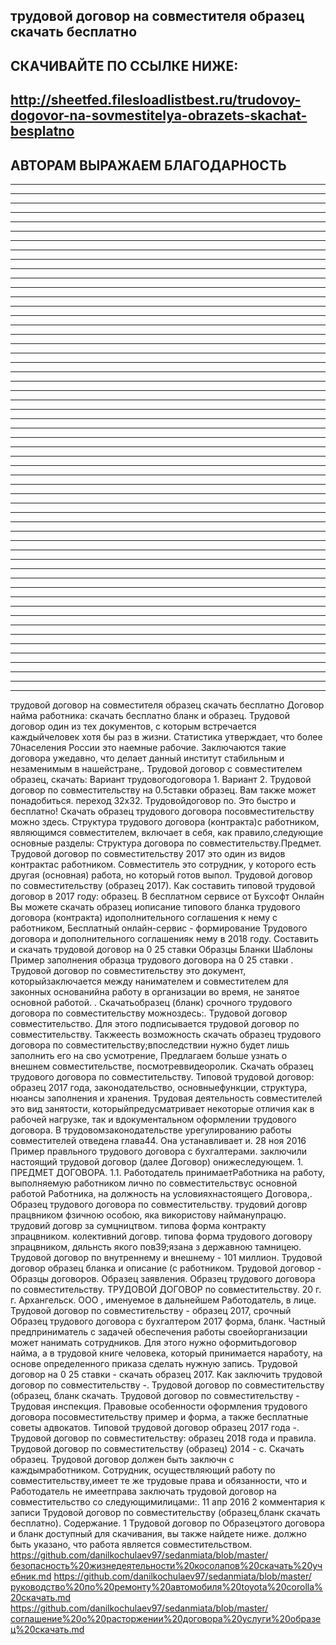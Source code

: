 трудовой договор на совместителя образец скачать бесплатно
--------------------------------------------------
СКАЧИВАЙТЕ ПО ССЫЛКЕ НИЖЕ:
--------------------------------------------------
http://sheetfed.filesloadlistbest.ru/trudovoy-dogovor-na-sovmestitelya-obrazets-skachat-besplatno
--------------------------------------------------
АВТОРАМ ВЫРАЖАЕМ БЛАГОДАРНОСТЬ
--------------------------------------------------
--------------------------------------------------
--------------------------------------------------
--------------------------------------------------
--------------------------------------------------
--------------------------------------------------
--------------------------------------------------
--------------------------------------------------
--------------------------------------------------
--------------------------------------------------
--------------------------------------------------
--------------------------------------------------
--------------------------------------------------
--------------------------------------------------
--------------------------------------------------
--------------------------------------------------
--------------------------------------------------
--------------------------------------------------
--------------------------------------------------
--------------------------------------------------
--------------------------------------------------
--------------------------------------------------
--------------------------------------------------
--------------------------------------------------
--------------------------------------------------
--------------------------------------------------
--------------------------------------------------
--------------------------------------------------
--------------------------------------------------
--------------------------------------------------
--------------------------------------------------
--------------------------------------------------
--------------------------------------------------
--------------------------------------------------
--------------------------------------------------
--------------------------------------------------
--------------------------------------------------
--------------------------------------------------
--------------------------------------------------
--------------------------------------------------
--------------------------------------------------
--------------------------------------------------
--------------------------------------------------
--------------------------------------------------
--------------------------------------------------
--------------------------------------------------
--------------------------------------------------
--------------------------------------------------
--------------------------------------------------
--------------------------------------------------
--------------------------------------------------
--------------------------------------------------
--------------------------------------------------
--------------------------------------------------
--------------------------------------------------
--------------------------------------------------
трудовой договор на совместителя образец скачать бесплатно Договор найма работника: скачать бесплатно бланк и образец. Трудовой договор  один из тех документов, с которым встречается каждыйчеловек хотя бы раз в жизни. Статистика утверждает, что более 70населения России  это наемные рабочие. Заключаются такие договора ужедавно, что делает данный институт стабильным и незаменимым в нашейстране,. Трудовой договор с совместителем образец, скачать: Вариант трудовогодоговора 1. Вариант 2. Трудовой договор по совместительству на 0.5ставки образец. Вам также может понадобиться. переход 32х32. Трудовойдоговор по. Это быстро и бесплатно!  Скачать образец трудового договора посовместительству можно здесь.  Структура трудового договора (контракта)с работником, являющимся совместителем, включает в себя, как правило,следующие основные разделы: Структура договора по совместительству.Предмет. Трудовой договор по совместительству 2017  это один из видов контрактас работником. Совместитель  это сотрудник, у которого есть другая (основная) работа, но который готов выпол. Трудовой договор по совместительству (образец 2017). Как составить типовой трудовой договор в 2017 году: образец. В бесплатном сервисе от Бухсофт Онлайн Вы можете скачать образец иописание типового бланка трудового договора (контракта) идополнительного соглашения к нему с работником,  Бесплатный онлайн-сервис - формирование Трудового договора и дополнительного соглашенияк нему в 2018 году. Составить и скачать трудовой договор на 0 25 ставки  Образцы  Бланки Шаблоны  Пример заполнения образца трудового договора на 0 25 ставки . Трудовой договор по совместительству  это документ, которыйзаключается между нанимателем и совместителем для законных основанийна работу в организации во время, не занятое основной работой. . Скачатьобразец (бланк) срочного трудового договора по совместительству можноздесь:. Трудовой договор совместительство. Для этого подписывается трудовой договор по совместительству.  Такжеесть возможность скачать образец трудового договора по совместительству;впоследствии нужно будет лишь заполнить его на сво усмотрение, Предлагаем больше узнать о внешнем совместительстве, посмотреввидеоролик.
Скачать образец трудового договора по совместительству. Типовой трудовой договор: образец 2017 года, законодательство, основныефункции, структура, нюансы заполнения и хранения. Трудовая деятельность совместителей  это вид занятости, которыйпредусматривает некоторые отличия как в рабочей нагрузке, так и вдокументальном оформлении трудового договора. В трудовомзаконодательстве урегулированию работы совместителей отведена глава44. Она устанавливает и. 28 ноя 2016  Пример правльного трудового договора с бухгалтерами. заключили настоящий трудовой договор (далее  Договор) онижеследующем. 1. ПРЕДМЕТ ДОГОВОРА. 1.1. Работодатель принимаетРаботника на работу, выполняемую работником лично по совместительствус основной работой Работника, на должность  на условияхнастоящего Договора,. Образец трудового договора по совместительству. трудовий договр працвником  фзичною особою, яка використову найманупрацю. трудовий договр за сумцництвом. типова форма контракту зпрацвником. колективний договр. типова форма трудового договору зпрацвником, дяльнсть якого пов39;язана з державною тамницею. Трудовой договор по внутреннему и внешнему  - 101 миллион. Трудовой договор образец бланка и описание (с работником. Трудовой договор - Образцы договоров. Образец заявления. Образец трудового договора по совместительству. ТРУДОВОЙ ДОГОВОР  по совместительству.   20  г. г. Архангельск. ООО , именуемое в дальнейшем Работодатель, в лице. Трудовой договор по совместительству - образец 2017, срочный
Образец трудового договора с бухгалтером 2017  форма, бланк. Частный предприниматель с задачей обеспечения работы своейорганизации может нанимать сотрудников. Для этого нужно оформитьдоговор найма, а в трудовой книге человека, который принимается наработу, на основе определенного приказа сделать нужную запись. Трудовой договор на 0 25 ставки - скачать образец 2017. Как заключить трудовой договор по совместительству -. Трудовой договор по совместительству (образец, бланк скачать. Трудовой договор по совместительству - Трудовая инспекция. Правовые особенности оформления трудового договора посовместительству пример и форма, а также бесплатные советы адвокатов. Типовой трудовой договор  образец 2017 года -. Трудовой договор по совместительству: образец 2018 года и правила. Трудовой договор по совместительству (образец) 2014 - с. Скачать образец. Трудовой договор должен быть заключн с каждымработником. Сотрудник, осуществляющий работу по совместительству,имеет те же трудовые права и обязанности, что и  Работодатель не имеетправа заключать трудовой договор на совместительство со следующимилицами:. 11 апр 2016  2 комментария к записи Трудовой договор по совместительству (образец,бланк скачать бесплатно). Содержание. 1 Трудовой договор по  Образецэтого договора и бланк доступный для скачивания, вы также найдете ниже. должно быть указано, что работа является совместительством.
https://github.com/danilkochulaev97/sedanmiata/blob/master/безопасность%20жизнедеятельности%20косолапов%20скачать%20учебник.md
https://github.com/danilkochulaev97/sedanmiata/blob/master/руководство%20по%20ремонту%20автомобиля%20toyota%20corolla%20скачать.md
https://github.com/danilkochulaev97/sedanmiata/blob/master/соглашение%20о%20расторжении%20договора%20услуги%20образец%20скачать.md